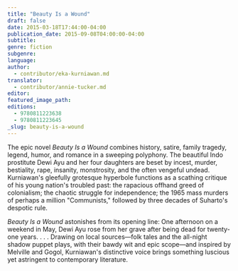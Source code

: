 ```yaml
---
title: "Beauty Is a Wound"
draft: false
date: 2015-03-18T17:44:00-04:00
publication_date: 2015-09-08T04:00:00-04:00
subtitle:
genre: fiction
subgenre:
language:
author:
  - contributor/eka-kurniawan.md
translator:
  - contributor/annie-tucker.md
editor:
featured_image_path:
editions:
  - 9780811223638
  - 9780811223645
_slug: beauty-is-a-wound
---
```


The epic novel _Beauty Is a Wound_ combines history, satire, family tragedy, legend, humor, and romance in a sweeping polyphony. The beautiful Indo prostitute Dewi Ayu and her four daughters are beset by incest, murder, bestiality, rape, insanity, monstrosity, and the often vengeful undead. Kurniawan's gleefully grotesque hyperbole functions as a scathing critique of his young nation's troubled past: the rapacious offhand greed of colonialism; the chaotic struggle for independence; the 1965 mass murders of perhaps a million "Communists," followed by three decades of Suharto's despotic rule.

_Beauty Is a Wound_ astonishes from its opening line: One afternoon on a weekend in May, Dewi Ayu rose from her grave after being dead for twenty-one years. . . . Drawing on local sources—folk tales and the all-night shadow puppet plays, with their bawdy wit and epic scope—and inspired by Melville and Gogol, Kurniawan's distinctive voice brings something luscious yet astringent to contemporary literature.

